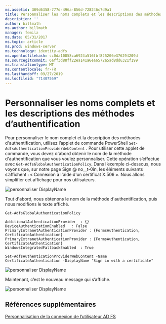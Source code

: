 ```yaml
---
ms.assetid: 309d6358-777d-496a-856d-728246c7d9a1
title: Personnaliser les noms complets et les descriptions des méthodes d’authentification
description: ''
author: billmath
ms.author: billmath
manager: femila
ms.date: 05/31/2017
ms.topic: article
ms.prod: windows-server
ms.technology: identity-adfs
ms.openlocfilehash: cc0da10858ca6924a516fbf825206e376294209d
ms.sourcegitcommit: 6aff3d88ff22ea141a6ea6572a5ad8dd6321f199
ms.translationtype: MT
ms.contentlocale: fr-FR
ms.lasthandoff: 09/27/2019
ms.locfileid: "71407569"
---
```

# <a name="customize-the-display-names-and-descriptions-for-authentication-methods"></a>Personnaliser les noms complets et les descriptions des méthodes d’authentification 


Pour personnaliser le nom complet et la description des méthodes d'authentification, utilisez l’applet de commande PowerShell `Set-AdfsAuthenticationProviderWebContent` .  Pour utiliser cette applet de commande, vous devez d'abord obtenir le nom de la méthode d'authentification que vous voulez personnaliser.  Cette opération s’effectue avec `Get-AdfsGlobalAuthenticationPolicy`.  Dans l’exemple ci-dessous, nous voyons que, sur notre page Sign @ no__t-0in, les éléments suivants s’affichent :  « Connexion à l'aide d'un certificat X.509 ».  Nous allons simplifier cet affichage pour nos utilisateurs.  
  
![personnaliser DisplayName](media/AD-FS-user-sign-in-customization/ADFS_Customize_Update1.PNG)  
  
Tout d'abord, nous obtenons le nom de la méthode d'authentification, puis nous modifions le texte affiché.  
  
 
    Get-AdfsGlobalAuthenticationPolicy  
      
    AdditionalAuthenticationProvider  : {}  
    DeviceAuthenticationEnabled   : False  
    PrimaryIntranetAuthenticationProvider : {FormsAuthentication, CertificateAuthentication}  
    PrimaryExtranetAuthenticationProvider : {FormsAuthentication, CertificateAuthentication}  
    WindowsIntegratedFallbackEnabled  : True  
      
    Set-AdfsAuthenticationProviderWebContent -Name CertificateAuthentication -DisplayName "Sign in with a certificate"  
  
  
![personnaliser DisplayName](media/AD-FS-user-sign-in-customization/ADFS_Customize_Update2.PNG)  
  
Maintenant, c’est le nouveau message qui s’affiche.  
  
![personnaliser DisplayName](media/AD-FS-user-sign-in-customization/ADFS_Customize_Update3.PNG)  

## <a name="additional-references"></a>Références supplémentaires 
[Personnalisation de la connexion de l’utilisateur AD FS](AD-FS-user-sign-in-customization.md) 
